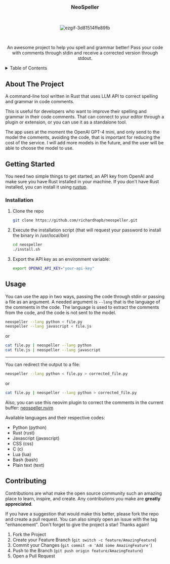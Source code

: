 <!-- PROJECT LOGO -->
<div align="center">
<h3 align="center">NeoSpeller</h3>
<br />
  
  ![ezgif-3d81514ffe89fb](https://github.com/user-attachments/assets/89765695-779f-4e70-b0d7-3689a78e878b)

<br />

  <p align="center">
    An awesome project to help you spell and grammar better! Pass your code with comments through stdin and receive a corrected version through stdout.
    <br />
  </p>
</div>



<!-- TABLE OF CONTENTS -->
<details>
  <summary>Table of Contents</summary>
  <ol>
    <li>
      <a href="#about-the-project">About The Project</a>
    </li>
    <li>
      <a href="#getting-started">Getting Started</a>
      <ul>
        <li><a href="#installation">Installation</a></li>
      </ul>
    </li>
    <li><a href="#usage">Usage</a></li>
    <li><a href="#contributing">Contributing</a></li>
  </ol>
</details>



<!-- ABOUT THE PROJECT -->
## About The Project

A command-line tool written in Rust that uses LLM API to correct spelling and grammar in code comments.

This is useful for developers who want to improve their spelling and grammar in their code comments. That can connect to your editor through a plugin or extension, or you can use it as a standalone tool.

The app uses at the moment the OpenAI GPT-4 mini, and only send to the model the comments, avoiding the code, that is important for reducing the cost of the service. I will add more models in the future, and the user will be able to choose the model to use.

<!-- GETTING STARTED -->
## Getting Started

You need two simple things to get started, an API key from OpenAI and make sure you have Rust installed in your machine. If you don't have Rust installed, you can install it using [rustup](https://rustup.rs/).

### Installation

1. Clone the repo
   ```sh
   git clone https://github.com/richardhapb/neospeller.git
   ```

2. Execute the installation script (that will request your password to install the binary in /usr/local/bin)

   ```sh
   cd neospeller
   ./install.sh
   ```

3. Export the API key as an environment variable:
    ```sh
    export OPENAI_API_KEY="your-api-key"
    ```

<!-- USAGE EXAMPLES -->
## Usage

You can use the app in two ways, passing the code through stdin or passing a file as an argument. A needed argument is `--lang` that is the language of the comments in the code. The language is used to extract the comments from the code, and the code is not sent to the model.

```sh
neospeller --lang python < file.py
neospeller --lang javascript < file.js
```
or

```sh
cat file.py | neospeller --lang python
cat file.js | neospeller --lang javascript
```

---

You can redirect the output to a file:

```sh
neospeller --lang python < file.py > corrected_file.py
```

or

```sh
cat file.py | neospeller --lang python > corrected_file.py
```

Also, you can use this neovim plugin to correct the comments in the current buffer: [neospeller.nvim](https://github.com/richardhapb/neospeller.nvim)

Available languages and their respective codes:

- Python (python)
- Rust (rust)
- Javascript (javascript)
- CSS (css)
- C (c)
- Lua (lua)
- Bash (bash)
- Plain text (text)

<!-- CONTRIBUTING -->
## Contributing

Contributions are what make the open source community such an amazing place to learn, inspire, and create. Any contributions you make are **greatly appreciated**.

If you have a suggestion that would make this better, please fork the repo and create a pull request. You can also simply open an issue with the tag "enhancement".
Don't forget to give the project a star! Thanks again!

1. Fork the Project
2. Create your Feature Branch (`git switch -c feature/AmazingFeature`)
3. Commit your Changes (`git commit -m 'Add some AmazingFeature'`)
4. Push to the Branch (`git push origin feature/AmazingFeature`)
5. Open a Pull Request




<!-- MARKDOWN LINKS & IMAGES -->
<!-- https://www.markdownguide.org/basic-syntax/#reference-style-links -->
[contributors-shield]: https://img.shields.io/github/contributors/richardhapb/neospeller.svg?style=for-the-badge
[contributors-url]: https://github.com/richardhapb/neospeller/graphs/contributors
[forks-shield]: https://img.shields.io/github/forks/richardhapb/neospeller.svg?style=for-the-badge
[forks-url]: https://github.com/richardhapb/neospeller/network/members
[stars-shield]: https://img.shields.io/github/stars/richardhapb/neospeller.svg?style=for-the-badge
[stars-url]: https://github.com/richardhapb/neospeller/stargazers
[issues-shield]: https://img.shields.io/github/issues/richardhapb/neospeller.svg?style=for-the-badge
[issues-url]: https://github.com/richardhapb/neospeller/issues
[license-shield]: https://img.shields.io/github/license/richardhapb/neospeller.svg?style=for-the-badge
[license-url]: https://github.com/richardhapb/neospeller/blob/master/LICENSE.txt
[linkedin-shield]: https://img.shields.io/badge/-LinkedIn-black.svg?style=for-the-badge&logo=linkedin&colorB=555
[linkedin-url]: https://linkedin.com/in/richard-hapb
[product-screenshot]: images/screenshot.png
